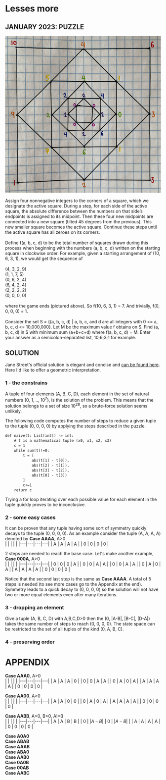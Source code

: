 # Lesses more
## JANUARY 2023: PUZZLE
![image info](./images/lesses-more.png)

Assign four nonnegative integers to the corners of a square, which we designate the active square. During a step, for each side of the active square, the absolute difference between the numbers on that side’s endpoints is assigned to its midpoint. Then these four new midpoints are connected into a new square (tilted 45 degrees from the previous). This new smaller square becomes the active square. Continue these steps until the active square has all zeroes on its corners.
<br><br>
Define f(a, b, c, d) to be the total number of squares drawn during this process when beginning with the numbers (a, b, c, d) written on the starting square in clockwise order. For example, given a starting arrangement of (10, 6, 3, 1), we would get the sequence of
<br><br>
(4, 3, 2, 9) <br>
(1, 1, 7, 5) <br>
(0, 6, 2, 4) <br>
(6, 4, 2, 4) <br>
(2, 2, 2, 2) <br>
(0, 0, 0, 0) <br>
<br>
where the game ends (pictured above). So f(10, 6, 3, 1) = 7. And trivially, f(0, 0, 0, 0) = 1.<br>
<br>
Consider the set S = {(a, b, c, d) | a, b, c, and d are all integers with 0 <= a, b, c, d <= 10,000,000}. Let M be the maximum value f obtains on S. Find (a, b, c, d) in S with minimum sum (a+b+c+d) where f(a, b, c, d) = M. Enter your answer as a semicolon-separated list, 10;6;3;1 for example.

## SOLUTION
Jane Street's official solution is elegant and concise and [can be found here](https://www.janestreet.com/puzzles/lesses-more-solution/). Here I'd like to offer a geometric interpretation.

### 1 - the constrains
A tuple of four elements (A, B, C, D), each element in the set of natural numbers {0, 1, .., 10<sup>7</sup>}, is the solution of the problem. This means that the solution belongs to a set of size 10<sup>28</sup>, so a brute-force solution seems unlikely. <br>

The following code computes the number of steps to reduce a given tuple to the tuple (0, 0, 0, 0) by applying the steps described in the puzzle.
```
def naive(t: List[int]) -> int:
    # t is a mathematical tuple (x0, x1, x2, x3)
    c = 1
    while sum(t)!=0:
        t = [
            abs(t[1] - t[0]), 
            abs(t[2] - t[1]), 
            abs(t[3] - t[2]), 
            abs(t[0] - t[3])
        ]
        c+=1
    return c
```
Trying a for loop iterating over each possible value for each element in the tuple quickly proves to be inconclusive.

### 2 - some easy cases
It can be proven that any tuple having some sort of symmetry quickly decays to the tuple (0, 0, 0, 0). As an example consider the tuple (A, A, A, A) denoted by **Case AAAA**, A>0 <br>
|   |   |   |   |
|---|---|---|---|
| A | A | A | A | 
| 0 | 0 | 0 | 0 |

2 steps are needed to reach the base case. Let's make another example, **Case 000A**, A>0 <br>
|   |   |   |   |
|---|---|---|---|
| 0 | 0 | 0 | A |
| 0 | 0 | A | A |
| 0 | 0 | A | A |
| 0 | A | 0 | A |
| A | A | A | A | 
| 0 | 0 | 0 | 0 |

Notice that the second last step is the same as **Case AAAA**.
A total of 5 steps is needed (to see more cases go to the Appendix at the end). Symmetry leads to a quick decay to (0, 0, 0, 0) so the solution will not have two or more equal
elements even after many iterations. <br>

### 3 - dropping an element
Give a tuple (A, B, C, D) with A,B,C,D>0 then the (0, |A-B|, |B-C|, |D-A|) takes the same number of steps to reach (0, 0, 0, 0). The state space can be restricted to the set of all tuples of the kind (0, A, B, C).

### 4 - preserving order




# APPENDIX
**Case AAA0**, A>0 <br>
|   |   |   |   |
|---|---|---|---|
| A | A | A | 0 |
| 0 | 0 | A | A |
| 0 | A | 0 | A |
| A | A | A | A |
| 0 | 0 | 0 | 0 |

**Case AA00**, A>0 <br>
|   |   |   |   |
|---|---|---|---|
| A | A | 0 | 0 |
| 0 | A | 0 | A |
| A | A | A | A |
| 0 | 0 | 0 | 0 |

**Case AABB**, A>0, B>0, A!=B<br>
|   |   |   |   |
|---|---|---|---|
| A | A | B | B |
| 0 | $\vert A-B\vert$ | 0 | $\vert A-B\vert$ |
| A | A | A | A |
| 0 | 0 | 0 | 0 |

**Case A0A0** <br>
**Case ABAB** <br>
**Case AAAB** <br>
**Case ABA0** <br>
**Case AAB0** <br>
**Case 0A0B** <br>
**Case 00AB** <br>
**Case AABC** <br>
